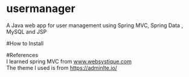 # usermanager
A Java web app for user management using Spring MVC, Spring Data , MySQL and JSP


#How to Install


#References \
I learned spring MVC from www.websystique.com \
The theme I used is from https://adminlte.io/
